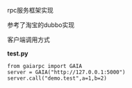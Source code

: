 rpc服务框架实现

参考了淘宝的dubbo实现

客户端调用方式

**test.py**

	from gaiarpc import GAIA
	server = GAIA("http://127.0.0.1:5000")
	server.call("demo.test",a=1,b=2)

